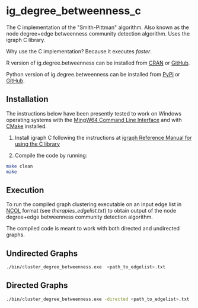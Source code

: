 # ig_degree_betweenness_c

The C implementation of the "Smith-Pittman" algorithm. Also known as the node degree+edge betweenness community detection algorithm. Uses the igraph C library. 

Why use the C implementation? Because it executes *faster*.

R version of ig.degree.betweenness can be installed from [CRAN](https://cran.r-project.org/web/packages/ig.degree.betweenness/index.html) or [GitHub](https://github.com/benyamindsmith/ig.degree.betweenness).

Python version of ig.degree.betweenness can be installed from [PyPi](https://pypi.org/project/ig-degree-betweenness/) or [GitHub](https://github.com/benyamindsmith/ig_degree_betweenness_py).

## Installation

The instructions below have been presently tested to work on Windows operating systems with the [MingW64 Command Line Interface](https://www.mingw-w64.org/) and with [CMake](https://cmake.org/download/) installed.

1. Install igraph C following the instructions at [igraph Reference Manual for using the C library](https://igraph.org/c/html/0.10.16/igraph-Installation.html)

2. Compile the code by running: 

```sh
make clean
make
```

## Execution

To run the compiled graph clustering executable on an input edge list in [NCOL](https://igraph.org/c/html/0.9.7/igraph-Foreign.html) format (see *therapies_edgelist.txt*) to obtain output of the node degree+edge betweenness community detection algorithm. 

The compiled code is meant to work with both directed and undirected graphs. 

## Undirected Graphs

```sh
./bin/cluster_degree_betweenness.exe  <path_to_edgelist>.txt
```

## Directed Graphs

```sh
./bin/cluster_degree_betweenness.exe -directed <path_to_edgelist>.txt
```